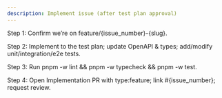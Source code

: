 ```yaml
---
description: Implement issue (after test plan approval)
---
```


Step 1: Confirm we’re on feature/{issue_number}-{slug}.

Step 2: Implement to the test plan; update OpenAPI & types; add/modify unit/integration/e2e tests.

Step 3: Run pnpm -w lint && pnpm -w typecheck && pnpm -w test.

Step 4: Open Implementation PR with type:feature; link #{issue_number}; request review.